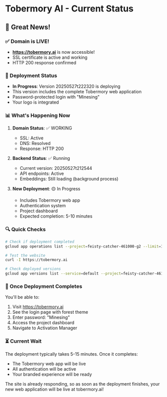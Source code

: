 # Tobermory AI - Current Status

## 🎉 Great News!

### ✅ Domain is LIVE!
- **https://tobermory.ai** is now accessible!
- SSL certificate is active and working
- HTTP 200 response confirmed

### 🚀 Deployment Status
- **In Progress**: Version 20250527t222320 is deploying
- This version includes the complete Tobermory web application
- Password-protected login with "Minesing"
- Your logo is integrated

### 📊 What's Happening Now

1. **Domain Status**: ✅ WORKING
   - SSL: Active
   - DNS: Resolved
   - Response: HTTP 200

2. **Backend Status**: ✅ Running
   - Current version: 20250527t212544
   - API endpoints: Active
   - Embeddings: Still loading (background process)

3. **New Deployment**: 🟡 In Progress
   - Includes Tobermory web app
   - Authentication system
   - Project dashboard
   - Expected completion: 5-10 minutes

### 🔍 Quick Checks

```bash
# Check if deployment completed
gcloud app operations list --project=feisty-catcher-461000-g2 --limit=1

# Test the website
curl -I https://tobermory.ai

# Check deployed versions
gcloud app versions list --service=default --project=feisty-catcher-461000-g2 --limit=3
```

### 📱 Once Deployment Completes

You'll be able to:
1. Visit https://tobermory.ai
2. See the login page with forest theme
3. Enter password: "Minesing"
4. Access the project dashboard
5. Navigate to Activation Manager

### ⏳ Current Wait

The deployment typically takes 5-15 minutes. Once it completes:
- The Tobermory web app will be live
- All authentication will be active
- Your branded experience will be ready

The site is already responding, so as soon as the deployment finishes, your new web application will be live at tobermory.ai!